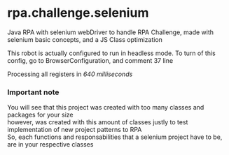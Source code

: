 # rpa.challenge.selenium
Java RPA with selenium webDriver to handle RPA Challenge, made with selenium basic concepts, and a JS Class optimization 

This robot is actually configured to run in headless mode.
To turn of this config, go to BrowserConfiguration, and comment 37 line

Processing all registers in *640 milliseconds*

### Important note
You will see that this project was created with too many classes and packages for your size
<br/>however, was created with this amount of classes justly to test implementation of new project patterns to RPA
<br/>So, each functions and responsabilities that a selenium project have to be, are in your respective classes